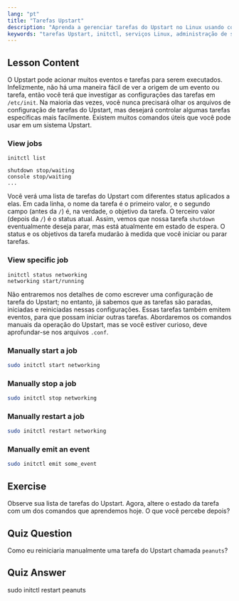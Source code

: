 ```yaml
---
lang: "pt"
title: "Tarefas Upstart"
description: "Aprenda a gerenciar tarefas do Upstart no Linux usando comandos initctl. Entenda o status da tarefa, inicie, pare e reinicie serviços. Melhore suas habilidades de administração de sistema Linux."
keywords: "tarefas Upstart, initctl, serviços Linux, administração de sistema, tutorial Linux, guia para iniciantes"
---
```


## Lesson Content

O Upstart pode acionar muitos eventos e tarefas para serem executados. Infelizmente, não há uma maneira fácil de ver a origem de um evento ou tarefa, então você terá que investigar as configurações das tarefas em `/etc/init`. Na maioria das vezes, você nunca precisará olhar os arquivos de configuração de tarefas do Upstart, mas desejará controlar algumas tarefas específicas mais facilmente. Existem muitos comandos úteis que você pode usar em um sistema Upstart.

### View jobs

```plaintext
initctl list

shutdown stop/waiting
console stop/waiting
...
```

Você verá uma lista de tarefas do Upstart com diferentes status aplicados a elas. Em cada linha, o nome da tarefa é o primeiro valor, e o segundo campo (antes da `/`) é, na verdade, o objetivo da tarefa. O terceiro valor (depois da `/`) é o status atual. Assim, vemos que nossa tarefa `shutdown` eventualmente deseja parar, mas está atualmente em estado de espera. O status e os objetivos da tarefa mudarão à medida que você iniciar ou parar tarefas.

### View specific job

```plaintext
initctl status networking
networking start/running
```

Não entraremos nos detalhes de como escrever uma configuração de tarefa do Upstart; no entanto, já sabemos que as tarefas são paradas, iniciadas e reiniciadas nessas configurações. Essas tarefas também emitem eventos, para que possam iniciar outras tarefas. Abordaremos os comandos manuais da operação do Upstart, mas se você estiver curioso, deve aprofundar-se nos arquivos `.conf`.

### Manually start a job

```bash
sudo initctl start networking
```

### Manually stop a job

```bash
sudo initctl stop networking
```

### Manually restart a job

```bash
sudo initctl restart networking
```

### Manually emit an event

```bash
sudo initctl emit some_event
```

## Exercise

Observe sua lista de tarefas do Upstart. Agora, altere o estado da tarefa com um dos comandos que aprendemos hoje. O que você percebe depois?

## Quiz Question

Como eu reiniciaria manualmente uma tarefa do Upstart chamada `peanuts`?

## Quiz Answer

sudo initctl restart peanuts
